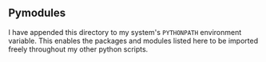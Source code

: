 ## Pymodules

I have appended this directory to my system's `PYTHONPATH` environment variable. This enables the packages and modules listed here to be imported freely throughout my other python scripts.
